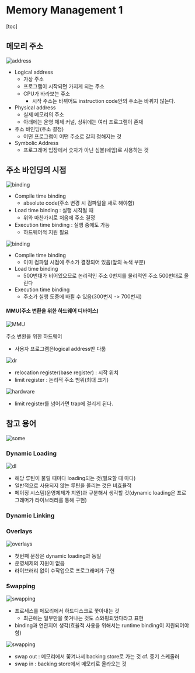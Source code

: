 # Memory Management 1

[toc]

## 메모리 주소

![address](assets/address.png)

- Logical address
  - 가상 주소
  - 프로그램이 시작되면 가지게 되는 주소
  - CPU가 바라보는 주소
    - 시작 주소는 바뀌어도 instruction code안의 주소는 바뀌지 않는다.
- Physical address
  - 실제 메모리의 주소
  - 아래에는 운영 체제 커널, 상위에는 여러 프로그램이 존재
- 주소 바인딩(주소 결정)
  - 어떤 프로그램이 어떤 주소로 갈지 정해지는 것
- Symbolic Address
  - 프로그래머 입장에서 숫자가 아닌 심볼(네임)로 사용하는 것



## 주소 바인딩의 시점

![binding](assets/binding.png)

- Compile time binding
  - absolute code(주소 변경 시 컴파일을 새로 해야함)
- Load time binding : 실행 시작될 때
  - 위와 마찬가지로 처음에 주소 결정
- Execution time binding : 실행 중에도 가능
  - 하드웨어적 지원 필요

![binding](assets/binding(2).png)

- Compile time binding
  - 이미 컴파일 시점에 주소가 결정되어 있음(앞의 녹색 부분)
- Load time binding
  - 500번대가 비어있으므로 논리적인 주소 0번지를 물리적인 주소 500번대로 올린다
- Execution time binding 
  - 주소가 실행 도중에 바뀔 수 있음(300번지 -> 700번지)



#### MMU(주소 변환을 위한 하드웨어 디바이스)

![MMU](assets/mmu.png)

주소 변환을 위한 하드웨어

- 사용자 프로그램은logical address만 다룸

![dr](assets/dr.png)

- relocation register(base register) : 시작 위치
- limit register : 논리적 주소 범위(최대 크기)

![hardware](assets/hardware.png)

- limit register를 넘어가면 trap에 걸리게 된다.



## 참고 용어

![some](assets/some.png)

### Dynamic Loading

![dl](assets/dl.png)

- 해당 루틴이 불릴 때마다 loading되는 것(필요할 때 마다)
- 일반적으로 사용되지 않는 루틴을 올리는 것은 비효율적
- 페이징 시스템(운영체제가 지원)과 구분해서 생각할 것(dynamic loading은 프로그래머가 라이브러리를 통해 구현)



### Dynamic Linking

### Overlays

![overlays](assets/overlays.png)

- 첫번째 문장은 dynamic loading과 동일
- 운영체제의 지원이 없음
- 라이브러리 없이 수작업으로 프로그래머가 구현



### Swapping

![swapping](assets/swapping.png)

- 프로세스를 메모리에서 하드디스크로 쫓아내는 것
  - 최근에는 일부만을 쫓겨나는 것도 스와핑되었다라고 표현
- binding과 연관지어 생각(효율적 사용을 위해서는 runtime binding이 지원되어야 함)

![swapping](assets/swapping(2).png)

- swap out : 메모리에서 쫓겨나서 backing store로 가는 것	cf. 중기 스케줄러
- swap in : backing store에서 메모리로 올라오는 것